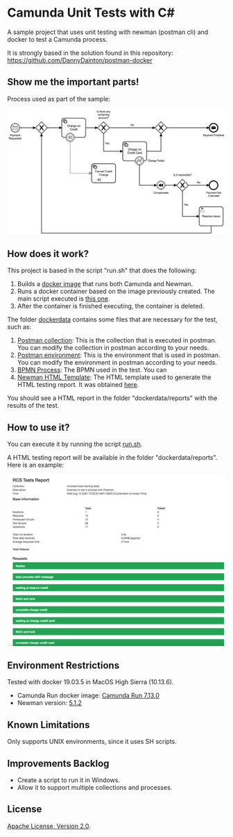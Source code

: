 # Camunda Unit Tests with C#
A sample project that uses unit testing with newman (postman cli) and docker to test a Camunda process.

It is strongly based in the solution found in this repository: https://github.com/DannyDainton/postman-docker

## Show me the important parts!
Process used as part of the sample:

![BPMN Process](payment-process.png)

## How does it work?
This project is based in the script "run.sh" that does the following: 
1. Builds a [docker image](dockerimage/Dockerfile) that runs both Camunda and Newman.
2. Runs a docker container based on the image previously created. The main script executed is [this one](dockerimage/run.sh).
3. After the container is finished executing, the container is deleted.

The folder [dockerdata](dockerdata) contains some files that are necessary for the test, such as:
1. [Postman collection](dockerdata/payment-process.postman_collection.json): This is the collection that is executed in postman. You can modify the collection in postman according to your needs.
2. [Postman environment](dockerdata/payment-process.postman_environment.json): This is the environment that is used in postman. You can modify the environment in postman according to your needs.
3. [BPMN Process](dockerdata/process.bpmn):	The BPMN used in the test. You can
4. [Newman HTML Template](dockerdata/custom-template.hbs): The HTML template used to generate the HTML testing report. It was obtained [here](https://github.com/DannyDainton/postman-docker/blob/master/src/reports/templates/customTemplate.hbs).

You should see a HTML report in the folder "dockerdata/reports" with the results of the test.

## How to use it?
You can execute it by running the script [run.sh](run.sh).

A HTML testing report will be available in the folder "dockerdata/reports". Here is an example:

![HTML Report](html-report.png)

## Environment Restrictions

Tested with docker 19.03.5 in MacOS High Sierra (10.13.6).

* Camunda Run docker image: [Camunda Run 7.13.0](https://hub.docker.com/layers/camunda/camunda-bpm-platform/run-7.13.0/images/sha256-82869e702cae4b8c236fc5e1923524c3cf4ed864a78677ca470b9c4570ce3cb6?context=explore)
* Newman version: [5.1.2](https://www.npmjs.com/package/newman)

## Known Limitations

Only supports UNIX environments, since it uses SH scripts.

## Improvements Backlog

* Create a script to run it in Windows.
* Allow it to support multiple collections and processes.

## License
[Apache License, Version 2.0](http://www.apache.org/licenses/LICENSE-2.0).
